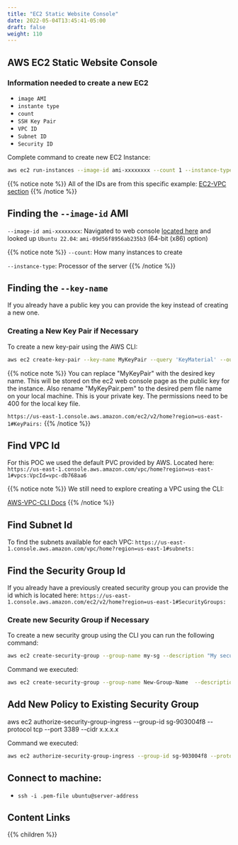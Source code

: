 ```yaml
---
title: "EC2 Static Website Console"
date: 2022-05-04T13:45:41-05:00
draft: false
weight: 110
---
```


## AWS EC2 Static Website Console

### Information needed to create a new EC2

- `image AMI`
- `instante type`
- `count`
- `SSH Key Pair`
- `VPC ID`
- `Subnet ID`
- `Security ID`

Complete command to create new EC2 Instance:

```bash
aws ec2 run-instances --image-id ami-xxxxxxxx --count 1 --instance-type t2.micro --key-name MyKeyPair --security-group-ids sg-903004f8 --subnet-id subnet-6e7f829e
```

{{% notice note %}}
All of the IDs are from this specific example: [EC2-VPC section](https://docs.aws.amazon.com/cli/latest/userguide/cli-services-ec2-instances.html)
{{% /notice %}}

## Finding the `--image-id` AMI

`--image-id ami-xxxxxxxx`: Navigated to web console [located here](https://us-east-1.console.aws.amazon.com/ec2/v2/home?region=us-east-1#LaunchInstances:) and looked up `Ubuntu 22.04`: `ami-09d56f8956ab235b3` (64-bit (x86) option)

{{% notice note %}}
`--count`: How many instances to create

`--instance-type`: Processor of the server
{{% /notice %}}

## Finding the `--key-name`

If you already have a public key you can provide the key instead of creating a new one.

### Creating a New Key Pair if Necessary

To create a new key-pair using the AWS CLI:

```bash
aws ec2 create-key-pair --key-name MyKeyPair --query 'KeyMaterial' --output text > MyKeyPair.pem
```

{{% notice note %}}
You can replace "MyKeyPair" with the desired key name. This will be stored on the ec2 web console page as the public key for the instance. Also rename "MyKeyPair.pem" to the desired pem file name on your local machine. This is your private key. The permissions need to be 400 for the local key file.

`https://us-east-1.console.aws.amazon.com/ec2/v2/home?region=us-east-1#KeyPairs:`
{{% /notice %}}

## Find VPC Id

For this POC we used the default PVC provided by AWS. Located here: `https://us-east-1.console.aws.amazon.com/vpc/home?region=us-east-1#vpcs:VpcId=vpc-db768aa6`

{{% notice note %}}
We still need to explore creating a VPC using the CLI:

[AWS-VPC-CLI Docs](https://docs.aws.amazon.com/cli/latest/reference/ec2/create-vpc.html)
{{% /notice %}}

## Find Subnet Id

To find the subnets available for each VPC: `https://us-east-1.console.aws.amazon.com/vpc/home?region=us-east-1#subnets:`

<!-- `Provide subnet id`
subnet id = subnet-46ab0719
--subnet-id subnet-6e7f829e -->

## Find the Security Group Id

If you already have a previously created security group you can provide the id which is located here: `https://us-east-1.console.aws.amazon.com/ec2/v2/home?region=us-east-1#SecurityGroups:`

### Create new Security Group if Necessary

To create a new security group using the CLI you can run the following command:

```bash
aws ec2 create-security-group --group-name my-sg --description "My security group" --vpc-id vpc-1a2b3c4d
```

Command we executed:
```bash
aws ec2 create-security-group --group-name New-Group-Name  --description "New Security Group" --vpc-id vpc-db768aa6
```

## Add New Policy to Existing Security Group

aws ec2 authorize-security-group-ingress --group-id sg-903004f8 --protocol tcp --port 3389 --cidr x.x.x.x

Command we executed:
```bash
aws ec2 authorize-security-group-ingress --group-id sg-903004f8 --protocol ssh --port 22 --cidr $(curl ipinfo.io/ip)
```

## Connect to machine:
- `ssh -i .pem-file ubuntu@server-address`

## Content Links

{{% children %}}
